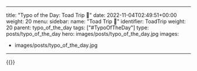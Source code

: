 
---
title: "Typo of the Day: Toad Trip 🐸"
date: 2022-11-04T02:49:51+00:00
weight: 20
menu:
  sidebar:
    name: "Toad Trip 🐸"
    identifier: ToadTrip
    weight: 20
    parent: typo_of_the_day
tags: ["#TypoOfTheDay"]
type: posts/typo_of_the_day
hero: images/posts/typo_of_the_day.jpg
images:
- images/posts/typo_of_the_day.jpg
---


{{<fosstodon user="mariatta" id="109283258665315640">}}

